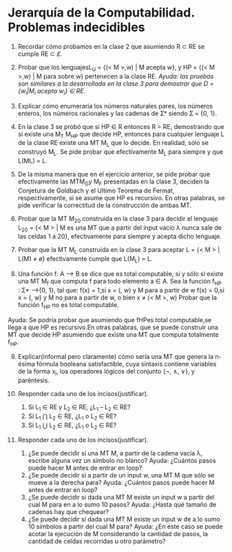 # Jerarquía de la Computabilidad. Problemas indecidibles

1. Recordar cómo probamos en la clase 2 que asumiendo R ⊂ RE se cumple RE ⊂ *£*.

2. Probar que los lenguajesL<sub>U</sub> = {(< M >,w) | M acepta w}, y HP = {(< M >,w) | M para sobre w} pertenecen a la clase RE. *Ayuda: las pruebas son similares a la desarrollada en la clase 3 para demostrar que D = {w<sub>i</sub>|M<sub>i</sub> acepta w<sub>i</sub>} ∈ RE.*

3. Explicar cómo enumeraría los números naturales pares, los números enteros, los números racionales y las cadenas de Ʃ* siendo Ʃ = {0, 1}.

4. En la clase 3 se probó que si HP ∈ R entonces R = RE, demostrando que si existe una M<sub>T</sub> M<sub>HP</sub> que decide HP, entonces para cualquier lenguaje L de la clase RE existe una MT M<sub>L</sub> que lo decide. En realidad, sólo se construyó M<sub>L</sub>. Se pide probar que efectivamente M<sub>L</sub> para siempre y que L(ML) = L.

5. De la misma manera que en el ejercicio anterior, se pide probar que efectivamente las MTM<sub>G</sub>y M<sub>F</sub> presentadas en la clase 3, deciden la Conjetura de Goldbach y el Ultimo Teorema de Fermat, respectivamente, si se asume que HP es recursivo. En otras palabras, se pide verificar la correctitud de la construcción de ambas MT.

6. Probar que la MT M<sub>20</sub> construida en la clase 3 para decidir el lenguaje L<sub>20</sub> = {< M > | M es una MT que a partir del input vacío λ nunca sale de las celdas 1 a 20}, efectivamente para siempre y acepta dicho lenguaje.

7. Probar que la MT M<sub>L</sub> construida en la clase 3 para aceptar L = {< M > | L(M) ≠ ø} efectivamente cumple que L(M<sub>L</sub>) = L.

8. Una función f: A ⟶ B se dice que es total computable, si y sólo si existe una MT M<sub>f</sub> que computa f para todo elemento a ∈ A. Sea la función f<sub>HP</sub> : Ʃ* ⟶{0, 1}, tal que:
    f(x) = 1,si x = (<M>, w) y M para a partir de w
    f(x) = 0,si x = (<M>, w) y M no para a partir de w, o bien x ≠ (< M >, w)
    Probar que la función f<sub>HP</sub> no es total computable.

Ayuda: Se podría probar que asumiendo que fHPes total computable,se llega a que HP es recursivo.En otras palabras, que se puede construir una MT que decide HP asumiendo que existe una MT que computa totalmente f<sub>HP</sub>.

9. Explicar(informal pero claramente) cómo sería una MT que genera la n-ésima fórmula booleana satisfactible, cuya sintaxis contiene variables de la forma x<sub>i</sub>, los operadores lógicos del conjunto {¬, ∧, ∨}, y paréntesis.

10. Responder cada uno de los incisos(justificar).
    1. Si L<sub>1</sub> ∈ RE y L<sub>2</sub> ∈ RE, ¿L<sub>1</sub> – L<sub>2</sub> ∈ RE?
    2. Si L<sub>1</sub> ⋂ L<sub>2</sub> ∈ RE, ¿L<sub>1</sub> o L<sub>2</sub> ∈ RE?
    3. Si L<sub>1</sub> ⋃ L<sub>2</sub> ∈ RE, ¿L<sub>1</sub> o L<sub>2</sub> ∈ RE?

11. Responder cada uno de los incisos(justificar).
    
    1. ¿Se puede decidir si una MT M, a partir de la cadena vacía λ, escribe alguna vez un símbolo no blanco? Ayuda: ¿Cuántos pasos puede hacer M antes de entrar en loop?
    2. ¿Se puede decidir si a partir de un input w, una MT M que sólo se mueve a la derecha para? Ayuda: ¿Cuántos pasos puede hacer M antes de entrar en loop?
    3. ¿Se puede decidir si dada una MT M existe un input w a partir del cual M para en a lo sumo 10 pasos? Ayuda: ¿Hasta qué tamaño de cadenas hay que chequear?
    4. ¿Se puede decidir si dada una MT M existe un input w de a lo sumo 10 símbolos a partir del cual M para? Ayuda: ¿En  este caso se puede acotar la ejecución de M considerando la cantidad de pasos, la cantidad de celdas recorridas u otro parámetro?